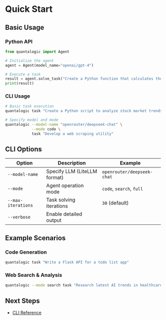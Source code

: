 # Quick Start

## Basic Usage

### Python API

```python
from quantalogic import Agent

# Initialize the agent
agent = Agent(model_name="openai/gpt-4")

# Execute a task
result = agent.solve_task("Create a Python function that calculates the Fibonacci sequence")
print(result)
```

### CLI Usage

```bash
# Basic task execution
quantalogic task "Create a Python script to analyze stock market trends"

# Specify model and mode
quantalogic --model-name "openrouter/deepseek-chat" \
            --mode code \
            task "Develop a web scraping utility"
```

## CLI Options

| Option | Description | Example |
|--------|-------------|---------|
| `--model-name` | Specify LLM (LiteLLM format) | `openrouter/deepseek-chat` |
| `--mode` | Agent operation mode | `code`, `search`, `full` |
| `--max-iterations` | Task solving iterations | `30` (default) |
| `--verbose` | Enable detailed output | |

## Example Scenarios

### Code Generation
```bash
quantalogic task "Write a Flask API for a todo list app"
```

### Web Search & Analysis
```bash
quantalogic --mode search task "Research latest AI trends in healthcare"
```

## Next Steps
- [CLI Reference](/cli)
